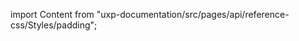 
import Content from "uxp-documentation/src/pages/api/reference-css/Styles/padding";

<Content query="product=photoshop"/>
